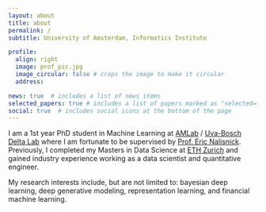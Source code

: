 ```yaml
---
layout: about
title: about
permalink: /
subtitle: University of Amsterdam, Informatics Institute

profile:
  align: right
  image: prof_pic.jpg
  image_circular: false # crops the image to make it circular
  address: 

news: true  # includes a list of news items
selected_papers: true # includes a list of papers marked as "selected={true}"
social: true  # includes social icons at the bottom of the page
---
```


I am a 1st year PhD student in Machine Learning at [AMLab](http://amlab.science.uva.nl/) / [Uva-Bosch Delta Lab](https://ivi.fnwi.uva.nl/uvaboschdeltalab/) where I am fortunate to be supervised by [Prof. Eric Nalisnick](https://enalisnick.github.io/). Previously, I completed my Masters in Data Science at [ETH Zurich](https://ethz.ch/en.html) and gained industry experience working as a data scientist and quantitative engineer.

My research interests include, but are not limited to: bayesian deep learning, deep generative modeling, representation learning, and financial machine learning.